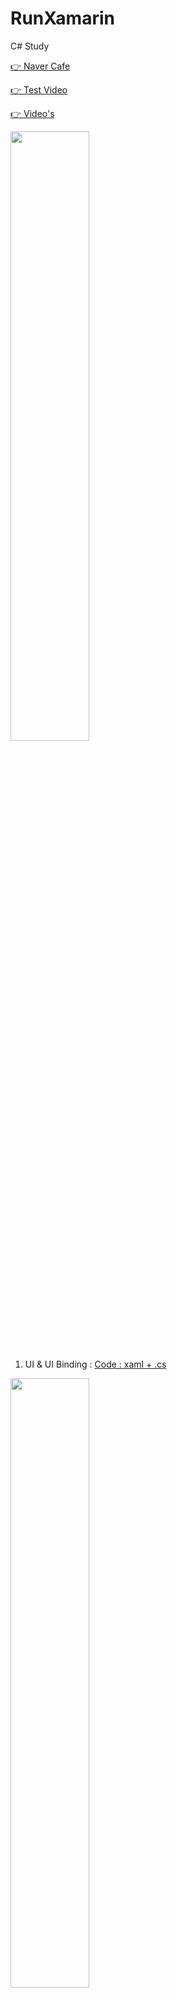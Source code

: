 # RunXamarin
C# Study

[👉  Naver Cafe](https://cafe.naver.com/flutterjames/347)

[👉  Test Video](https://youtu.be/nqbGb98gz18)

[👉  Video's](https://www.youtube.com/playlist?list=PLIKnSA4GMR4Nvor6-Z5Euus-CqSMMyDEe)

<img width="50%" src="https://user-images.githubusercontent.com/56661529/126025304-4f9295f5-67d7-4665-9836-a444caeadded.png" />

01. UI & UI Binding : [Code : xaml + .cs](https://github.com/doyle-flutter/RunXamarin/blob/main/01UIBinding/code.txt)

<img width="50%" src="https://user-images.githubusercontent.com/56661529/126027160-aab888cb-8788-4e5f-a9f1-3b8826968958.png" />

02. Create UI : [Code : xaml + .cs](https://github.com/doyle-flutter/RunXamarin/blob/main/02CreateUIComponent/code.txt)

<img width="50%" src="https://user-images.githubusercontent.com/56661529/126032260-34ebede4-682f-4304-ba21-cdb4aec22e07.png" />

03. Navigation Push & Pop & Replace : [Code : xaml + cs](https://github.com/doyle-flutter/RunXamarin/blob/main/03NavigationPushPopReplace/code.txt)

<img width="50%" src="https://user-images.githubusercontent.com/56661529/126036024-224fbd6c-2e96-4772-ae9e-4f82c3718694.png" />

04. Http Get/Post & NodeJS : [Code : xaml + cs](https://github.com/doyle-flutter/RunXamarin/blob/main/04HttpGetPostWithNodeJS/code.txt)

<img width="50%" src="https://user-images.githubusercontent.com/56661529/126040743-24e8c712-2850-4d67-8668-188f6927001e.png" />

05.카카오 로그인 및 로그아웃 구현 : ... await

<br />
...
